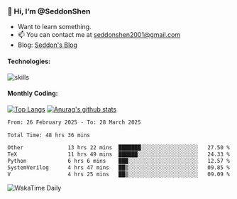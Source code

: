 ### 👋 Hi, I’m @SeddonShen
- Want to learn something.
- 📫 You can contact me at seddonshen2001@gmail.com
- Blog: [Seddon's Blog](https://seddonshen.github.io/)
#### Technologies:

![skills](https://skillicons.dev/icons?i=scala,js,html,css,bootstrap,jquery,c,cpp,cloudflare,django,docker,flask,git,github,githubactions,linux,latex,mysql,nodejs,ps,php,pr,py,raspberrypi,redis,unreal,v,vscode,vue,bash)

#### Monthly Coding:
[![Top Langs](https://github-readme-stats.vercel.app/api/top-langs?username=seddonshen&show_icons=true&locale=en&layout=compact&hide=html&langs_count=8)](https://github.com/SeddonShen/)
[![Anurag's github stats](https://github-readme-stats.vercel.app/api?username=SeddonShen&count_private=true&show_icons=true)](https://github.com/anuraghazra/github-readme-stats)
<!--START_SECTION:waka-->

```txt
From: 26 February 2025 - To: 28 March 2025

Total Time: 48 hrs 36 mins

Other              13 hrs 22 mins  ███████░░░░░░░░░░░░░░░░░░   27.50 %
TeX                11 hrs 49 mins  ██████░░░░░░░░░░░░░░░░░░░   24.33 %
Python             6 hrs 6 mins    ███░░░░░░░░░░░░░░░░░░░░░░   12.57 %
SystemVerilog      4 hrs 47 mins   ██▒░░░░░░░░░░░░░░░░░░░░░░   09.85 %
V                  4 hrs 25 mins   ██▒░░░░░░░░░░░░░░░░░░░░░░   09.09 %
```

<!--END_SECTION:waka-->

![WakaTime Daily](https://wakatime.com/share/@seddon2001/61a7e342-5f12-4fea-bf92-1fac161e97d6.svg)
<!---
SeddonShen/SeddonShen is a ✨ special ✨ repository because its `README.md` (this file) appears on your GitHub profile.
You can click the Preview link to take a look at your changes.
--->
